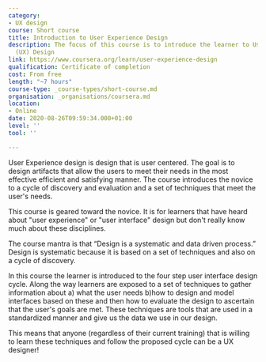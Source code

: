 ```yaml
---
category:
- UX design
course: Short course
title: Introduction to User Experience Design
description: The focus of this course is to introduce the learner to User Experience
  (UX) Design
link: https://www.coursera.org/learn/user-experience-design
qualification: Certificate of completion
cost: From free
length: "~7 hours"
course-type: _course-types/short-course.md
organisation: _organisations/coursera.md
location:
- Online
date: 2020-08-26T09:59:34.000+01:00
level: ''
tool: ''

---
```

User Experience design is design that is user centered. The goal is to design artifacts that allow the users to meet their needs in the most effective efficient and satisfying manner. The course introduces the novice to a cycle of discovery and evaluation and a set of techniques that meet the user's needs. 

This course is geared toward the novice. It is for learners that have heard about "user experience" or "user interface" design but don't really know much about these disciplines. 

The course mantra is that “Design is a systematic and data driven process.” Design is systematic because it is based on a set of techniques and also on a cycle of discovery. 

In this course the learner is introduced to the four step user interface design cycle. Along the way learners are exposed to a set of techniques to gather information about a) what the user needs b)how to design and model interfaces based on these and then how to evaluate the design to ascertain that the user's goals are met. These techniques are tools that are used in a standardized manner and give us the data we use in our design. 

This means that anyone (regardless of their current training) that is willing to learn these techniques and follow the proposed cycle can be a UX designer!